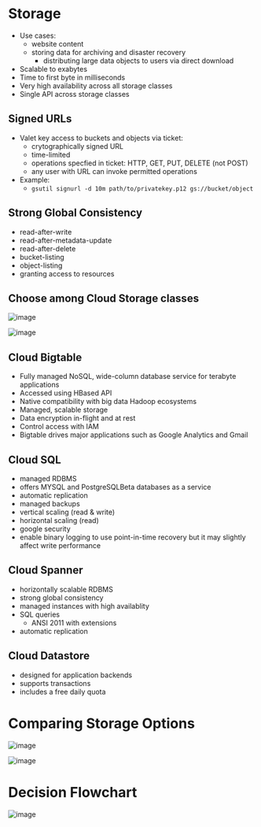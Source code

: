 # Storage

- Use cases:
    - website content
    - storing data for archiving and disaster recovery
        - distributing large data objects to users via direct download
- Scalable to exabytes
- Time to first byte in milliseconds
- Very high availability across all storage classes
- Single API across storage classes

## Signed URLs
- Valet key access to buckets and objects via ticket:
    - crytographically signed URL
    - time-limited
    - operations specfied in ticket: HTTP, GET, PUT, DELETE (not POST)
    - any user with URL can invoke permitted operations
- Example:
    - ``gsutil signurl -d 10m path/to/privatekey.p12 gs://bucket/object``

## Strong Global Consistency

- read-after-write
- read-after-metadata-update
- read-after-delete
- bucket-listing
- object-listing
- granting access to resources

## Choose among Cloud Storage classes

![image](https://user-images.githubusercontent.com/35857179/81492736-cc7dc680-92cc-11ea-8ab9-a7bb81458f74.png)

![image](https://user-images.githubusercontent.com/35857179/82185697-3a08a300-991c-11ea-8392-51a6e9529070.png)


## Cloud Bigtable

- Fully managed NoSQL, wide-column database service for terabyte applications
- Accessed using HBased API
- Native compatibility with big data Hadoop ecosystems
- Managed, scalable storage
- Data encryption in-flight and at rest
- Control access with IAM
- Bigtable drives major applications such as Google Analytics and Gmail

## Cloud SQL

- managed RDBMS  
- offers MYSQL and PostgreSQLBeta databases as a service
- automatic replication
- managed backups
- vertical scaling (read & write)
- horizontal scaling (read)
- google security
- enable binary logging to use point-in-time recovery but it may slightly affect write performance

## Cloud Spanner

- horizontally scalable RDBMS
- strong global consistency
- managed instances with high availablity 
- SQL queries
    - ANSI 2011 with extensions
- automatic replication

## Cloud Datastore

- designed for application backends
- supports transactions 
- includes a free daily quota

# Comparing Storage Options

![image](https://user-images.githubusercontent.com/35857179/81492881-46627f80-92ce-11ea-9646-da99bba5421d.png)

![image](https://user-images.githubusercontent.com/35857179/81492896-7578f100-92ce-11ea-9f55-cd04c55ac36b.png)

# Decision Flowchart 

![image](https://user-images.githubusercontent.com/35857179/81492949-d56f9780-92ce-11ea-861c-5e1faa2e678c.png)
